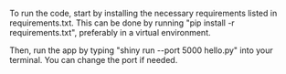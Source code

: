 To run the code, start by installing the necessary requirements listed in requirements.txt. This can be done by running "pip install -r requirements.txt", preferably in a virtual environment.

Then, run the app by typing "shiny run --port 5000 hello.py" into your terminal. You can change the port if needed.
